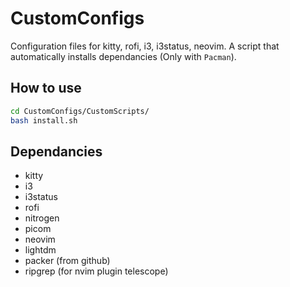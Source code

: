 # CustomConfigs

<p>Configuration files for kitty, rofi, i3, i3status, neovim.
A script that automatically installs dependancies (Only with <code>Pacman</code>).</p>

## How to use

```bash
cd CustomConfigs/CustomScripts/
bash install.sh
```

## Dependancies
<ul>
  <li>kitty</li>
  <li>i3</li>
  <li>i3status</li>
  <li>rofi</li>
  <li>nitrogen</li>
  <li>picom</li>
  <li>neovim</li>
  <li>lightdm</li>
  <li>packer (from github)</li>
  <li>ripgrep (for nvim plugin telescope)</li>
</ul>
